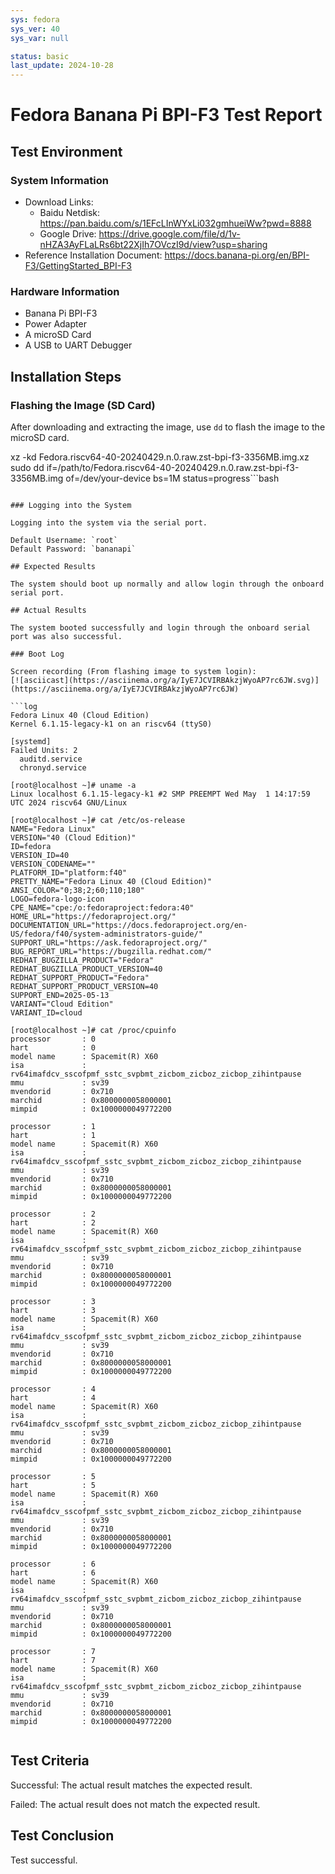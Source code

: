 ```yaml
---
sys: fedora
sys_ver: 40
sys_var: null

status: basic
last_update: 2024-10-28
---
```


# Fedora Banana Pi BPI-F3 Test Report

## Test Environment

### System Information

- Download Links:
  - Baidu Netdisk: https://pan.baidu.com/s/1EFcLInWYxLi032gmhueiWw?pwd=8888
  - Google Drive: https://drive.google.com/file/d/1v-nHZA3AyFLaLRs6bt22XjIh7OVczI9d/view?usp=sharing
- Reference Installation Document: https://docs.banana-pi.org/en/BPI-F3/GettingStarted_BPI-F3

### Hardware Information

- Banana Pi BPI-F3
- Power Adapter
- A microSD Card
- A USB to UART Debugger

## Installation Steps

### Flashing the Image (SD Card)

After downloading and extracting the image, use `dd` to flash the image to the microSD card.

xz -kd Fedora.riscv64-40-20240429.n.0.raw.zst-bpi-f3-3356MB.img.xz
sudo dd if=/path/to/Fedora.riscv64-40-20240429.n.0.raw.zst-bpi-f3-3356MB.img of=/dev/your-device bs=1M status=progress```bash

```

### Logging into the System

Logging into the system via the serial port.

Default Username: `root`
Default Password: `bananapi`

## Expected Results

The system should boot up normally and allow login through the onboard serial port.

## Actual Results

The system booted successfully and login through the onboard serial port was also successful.

### Boot Log

Screen recording (From flashing image to system login):
[![asciicast](https://asciinema.org/a/IyE7JCVIRBAkzjWyoAP7rc6JW.svg)](https://asciinema.org/a/IyE7JCVIRBAkzjWyoAP7rc6JW)

```log
Fedora Linux 40 (Cloud Edition)
Kernel 6.1.15-legacy-k1 on an riscv64 (ttyS0)

[systemd]
Failed Units: 2
  auditd.service
  chronyd.service

[root@localhost ~]# uname -a
Linux localhost 6.1.15-legacy-k1 #2 SMP PREEMPT Wed May  1 14:17:59 UTC 2024 riscv64 GNU/Linux

[root@localhost ~]# cat /etc/os-release 
NAME="Fedora Linux"
VERSION="40 (Cloud Edition)"
ID=fedora
VERSION_ID=40
VERSION_CODENAME=""
PLATFORM_ID="platform:f40"
PRETTY_NAME="Fedora Linux 40 (Cloud Edition)"
ANSI_COLOR="0;38;2;60;110;180"
LOGO=fedora-logo-icon
CPE_NAME="cpe:/o:fedoraproject:fedora:40"
HOME_URL="https://fedoraproject.org/"
DOCUMENTATION_URL="https://docs.fedoraproject.org/en-US/fedora/f40/system-administrators-guide/"
SUPPORT_URL="https://ask.fedoraproject.org/"
BUG_REPORT_URL="https://bugzilla.redhat.com/"
REDHAT_BUGZILLA_PRODUCT="Fedora"
REDHAT_BUGZILLA_PRODUCT_VERSION=40
REDHAT_SUPPORT_PRODUCT="Fedora"
REDHAT_SUPPORT_PRODUCT_VERSION=40
SUPPORT_END=2025-05-13
VARIANT="Cloud Edition"
VARIANT_ID=cloud

[root@localhost ~]# cat /proc/cpuinfo 
processor       : 0
hart            : 0
model name      : Spacemit(R) X60
isa             : rv64imafdcv_sscofpmf_sstc_svpbmt_zicbom_zicboz_zicbop_zihintpause
mmu             : sv39
mvendorid       : 0x710
marchid         : 0x8000000058000001
mimpid          : 0x1000000049772200

processor       : 1
hart            : 1
model name      : Spacemit(R) X60
isa             : rv64imafdcv_sscofpmf_sstc_svpbmt_zicbom_zicboz_zicbop_zihintpause
mmu             : sv39
mvendorid       : 0x710
marchid         : 0x8000000058000001
mimpid          : 0x1000000049772200

processor       : 2
hart            : 2
model name      : Spacemit(R) X60
isa             : rv64imafdcv_sscofpmf_sstc_svpbmt_zicbom_zicboz_zicbop_zihintpause
mmu             : sv39
mvendorid       : 0x710
marchid         : 0x8000000058000001
mimpid          : 0x1000000049772200

processor       : 3
hart            : 3
model name      : Spacemit(R) X60
isa             : rv64imafdcv_sscofpmf_sstc_svpbmt_zicbom_zicboz_zicbop_zihintpause
mmu             : sv39
mvendorid       : 0x710
marchid         : 0x8000000058000001
mimpid          : 0x1000000049772200

processor       : 4
hart            : 4
model name      : Spacemit(R) X60
isa             : rv64imafdcv_sscofpmf_sstc_svpbmt_zicbom_zicboz_zicbop_zihintpause
mmu             : sv39
mvendorid       : 0x710
marchid         : 0x8000000058000001
mimpid          : 0x1000000049772200

processor       : 5
hart            : 5
model name      : Spacemit(R) X60
isa             : rv64imafdcv_sscofpmf_sstc_svpbmt_zicbom_zicboz_zicbop_zihintpause
mmu             : sv39
mvendorid       : 0x710
marchid         : 0x8000000058000001
mimpid          : 0x1000000049772200

processor       : 6
hart            : 6
model name      : Spacemit(R) X60
isa             : rv64imafdcv_sscofpmf_sstc_svpbmt_zicbom_zicboz_zicbop_zihintpause
mmu             : sv39
mvendorid       : 0x710
marchid         : 0x8000000058000001
mimpid          : 0x1000000049772200

processor       : 7
hart            : 7
model name      : Spacemit(R) X60
isa             : rv64imafdcv_sscofpmf_sstc_svpbmt_zicbom_zicboz_zicbop_zihintpause
mmu             : sv39
mvendorid       : 0x710
marchid         : 0x8000000058000001
mimpid          : 0x1000000049772200


```

## Test Criteria

Successful: The actual result matches the expected result.

Failed: The actual result does not match the expected result.

## Test Conclusion

Test successful.
